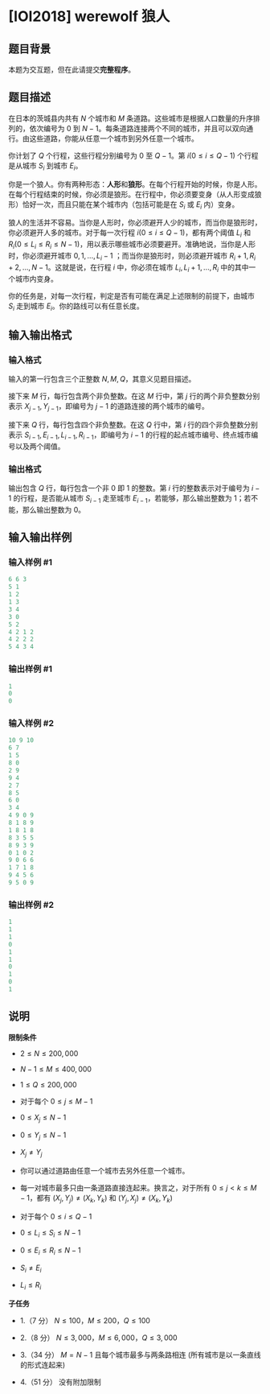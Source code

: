 # [IOI2018] werewolf 狼人

## 题目背景

本题为交互题，但在此请提交**完整程序**。

## 题目描述

在日本的茨城县内共有 $N$ 个城市和 $M$ 条道路。这些城市是根据人口数量的升序排列的，依次编号为 $0$ 到 $N - 1$。每条道路连接两个不同的城市，并且可以双向通行。由这些道路，你能从任意一个城市到另外任意一个城市。

你计划了 $Q$ 个行程，这些行程分别编号为 $0$ 至 $Q - 1$。第 $i(0 \leq i \leq Q - 1)$ 个行程是从城市 $S_i$ 到城市 $E_i$。

你是一个狼人。你有两种形态：**人形**和**狼形**。在每个行程开始的时候，你是人形。在每个行程结束的时候，你必须是狼形。在行程中，你必须要变身（从人形变成狼形）恰好一次，而且只能在某个城市内（包括可能是在 $S_i$ 或 $E_i$ 内）变身。

狼人的生活并不容易。当你是人形时，你必须避开人少的城市，而当你是狼形时，你必须避开人多的城市。对于每一次行程 $i(0 \leq i \leq Q - 1)$，都有两个阈值 $L_i$ 和 $R_i(0 \leq L_i \leq R_i \leq N - 1)$，用以表示哪些城市必须要避开。准确地说，当你是人形时，你必须避开城市 $0, 1, ... , L_i - 1$ ；而当你是狼形时，则必须避开城市 $R_i + 1, R_i + 2, ..., N - 1$。这就是说，在行程 $i$ 中，你必须在城市 $L_i, L_i + 1, ..., R_i$ 中的其中一个城市内变身。

你的任务是，对每一次行程，判定是否有可能在满足上述限制的前提下，由城市 $S_i$ 走到城市 $E_i$。你的路线可以有任意长度。

## 输入输出格式

### 输入格式

输入的第一行包含三个正整数 $N, M, Q$，其意义见题目描述。

接下来 $M$ 行，每行包含两个非负整数。在这 $M$ 行中，第 $j$ 行的两个非负整数分别表示 $X_{j - 1}, Y_{j - 1}$，即编号为 $j - 1$ 的道路连接的两个城市的编号。

接下来 $Q$ 行，每行包含四个非负整数。在这 $Q$ 行中，第 $i$ 行的四个非负整数分别表示 $S_{i - 1}, E_{i - 1}, L_{i - 1}, R_{i - 1}$，即编号为 $i - 1$ 的行程的起点城市编号、终点城市编号以及两个阈值。

### 输出格式

输出包含 $Q$ 行，每行包含一个非 $0$ 即 $1$ 的整数。第 $i$ 行的整数表示对于编号为 $i - 1$ 的行程，是否能从城市 $S_{i - 1}$ 走至城市 $E_{i - 1}$，若能够，那么输出整数为 $1$；若不能，那么输出整数为 $0$。

## 输入输出样例

### 输入样例 #1

```cpp
6 6 3
5 1
1 2
1 3
3 4
3 0
5 2
4 2 1 2
4 2 2 2
5 4 3 4

```
### 输出样例 #1

```cpp
1
0
0

```
### 输入样例 #2

```cpp
10 9 10
6 7
1 5
8 0
2 9
9 4
2 7
8 5
6 0
3 4
4 9 0 9
8 1 8 9
1 8 1 8
8 3 5 5
8 9 3 9
0 1 0 2
9 0 6 6
1 7 1 8
9 4 5 6
9 5 0 9

```
### 输出样例 #2

```cpp
1
1
1
0
1
1
0
1
0
1

```
## 说明

**限制条件**

- $2 \leq N \leq 200, 000$

- $N - 1 \leq M \leq 400, 000$

- $1 \leq Q \leq 200, 000$

- 对于每个 $0 \leq j \leq M - 1$

- $0 \leq X_j \leq N - 1$

- $0 \leq Y_j \leq N - 1$

- $X_j \neq Y_j$

- 你可以通过道路由任意一个城市去另外任意一个城市。

- 每一对城市最多只由一条道路直接连起来。换言之，对于所有 $0 \leq j < k \leq M - 1$，都有 $(X_j, Y_j) \neq (X_k, Y_k)$ 和 $(Y_j, X_j) \neq (X_k, Y_k)$

- 对于每个 $0 \leq i \leq Q - 1$

- $0 \leq L_i \leq S_i \leq N - 1$

- $0 \leq E_i \leq R_i \leq N - 1$

- $S_i \neq E_i$

- $L_i \leq R_i$

**子任务**

- 1.（7 分） $N \leq 100$，$M \leq 200$，$Q \leq 100$

- 2.（8 分） $N \leq 3, 000$，$M \leq 6, 000$，$Q \leq 3, 000$

- 3.（34 分） $M = N - 1$ 且每个城市最多与两条路相连 (所有城市是以一条直线的形式连起来)

- 4.（51 分） 没有附加限制

